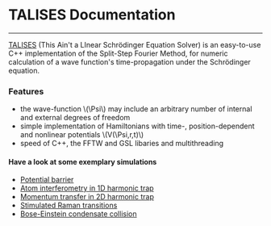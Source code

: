 # TALISES Documentation
-----------------
[TALISES](https://github.com/savowe/talises) (This Ain't a LInear Schrödinger Equation Solver) is an easy-to-use C++ implementation of the Split-Step Fourier Method, for numeric calculation of a wave function's time-propagation under the Schrödinger equation.

### Features
- the wave-function \\(\Psi\\) may include an arbitrary number of internal and external degrees of freedom
- simple implementation of Hamiltonians with time-, position-dependent and nonlinear potentials \\(V(\Psi,r,t)\\)
- speed of C++, the FFTW and GSL libaries and multithreading

#### Have a look at some exemplary simulations
-   [Potential barrier](/user-guide/examples/potential_barrier)
-   [Atom interferometry in 1D harmonic trap](/user-guide/examples/1D_harmonic_trap)
-   [Momentum transfer in 2D harmonic trap](/user-guide/examples/2D_harmonic_trap)
-   [Stimulated Raman transitions](/user-guide/examples/Raman_transitions)
-   [Bose-Einstein condensate collision](/user-guide/examples/BEC_scattering)